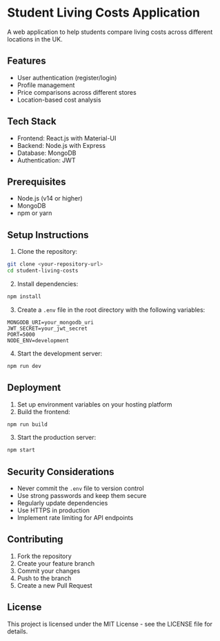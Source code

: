 # Student Living Costs Application

A web application to help students compare living costs across different locations in the UK.

## Features

- User authentication (register/login)
- Profile management
- Price comparisons across different stores
- Location-based cost analysis

## Tech Stack

- Frontend: React.js with Material-UI
- Backend: Node.js with Express
- Database: MongoDB
- Authentication: JWT

## Prerequisites

- Node.js (v14 or higher)
- MongoDB
- npm or yarn

## Setup Instructions

1. Clone the repository:
```bash
git clone <your-repository-url>
cd student-living-costs
```

2. Install dependencies:
```bash
npm install
```

3. Create a `.env` file in the root directory with the following variables:
```
MONGODB_URI=your_mongodb_uri
JWT_SECRET=your_jwt_secret
PORT=5000
NODE_ENV=development
```

4. Start the development server:
```bash
npm run dev
```

## Deployment

1. Set up environment variables on your hosting platform
2. Build the frontend:
```bash
npm run build
```
3. Start the production server:
```bash
npm start
```

## Security Considerations

- Never commit the `.env` file to version control
- Use strong passwords and keep them secure
- Regularly update dependencies
- Use HTTPS in production
- Implement rate limiting for API endpoints

## Contributing

1. Fork the repository
2. Create your feature branch
3. Commit your changes
4. Push to the branch
5. Create a new Pull Request

## License

This project is licensed under the MIT License - see the LICENSE file for details.